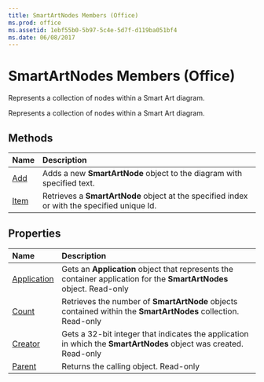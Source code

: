 ```yaml
---
title: SmartArtNodes Members (Office)
ms.prod: office
ms.assetid: 1ebf55b0-5b97-5c4e-5d7f-d119ba051bf4
ms.date: 06/08/2017
---
```



# SmartArtNodes Members (Office)
Represents a collection of nodes within a Smart Art diagram. 

Represents a collection of nodes within a Smart Art diagram. 


## Methods



|**Name**|**Description**|
|:-----|:-----|
|[Add](smartartnodes-add-method-office.md)|Adds a new  **SmartArtNode** object to the diagram with specified text.|
|[Item](smartartnodes-item-method-office.md)|Retrieves a  **SmartArtNode** object at the specified index or with the specified unique Id.|

## Properties



|**Name**|**Description**|
|:-----|:-----|
|[Application](smartartnodes-application-property-office.md)|Gets an  **Application** object that represents the container application for the **SmartArtNodes** object. Read-only|
|[Count](smartartnodes-count-property-office.md)|Retrieves the number of  **SmartArtNode** objects contained within the **SmartArtNodes** collection. Read-only|
|[Creator](smartartnodes-creator-property-office.md)|Gets a 32-bit integer that indicates the application in which the  **SmartArtNodes** object was created. Read-only|
|[Parent](smartartnodes-parent-property-office.md)|Returns the calling object. Read-only|

